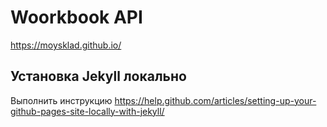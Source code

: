# Woorkbook API
https://moysklad.github.io/

## Установка Jekyll локально
Выполнить инструкцию https://help.github.com/articles/setting-up-your-github-pages-site-locally-with-jekyll/


